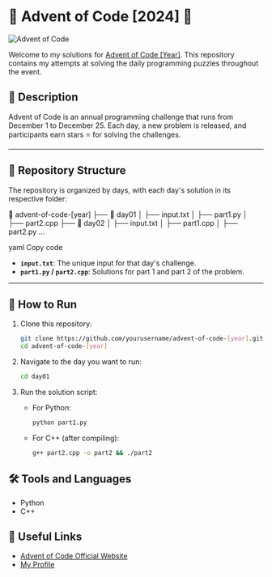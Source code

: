 # 🎄 Advent of Code [2024] 🎄

![Advent of Code](https://img.shields.io/badge/Advent%20of%20Code-2024-blue?style=for-the-badge&logo=adventofcode)

Welcome to my solutions for [Advent of Code [Year]](https://adventofcode.com/). This repository contains my attempts at solving the daily programming puzzles throughout the event.

## 📝 Description

Advent of Code is an annual programming challenge that runs from December 1 to December 25. Each day, a new problem is released, and participants earn stars ⭐ for solving the challenges. 

---

## 📂 Repository Structure

The repository is organized by days, with each day's solution in its respective folder:

📂 advent-of-code-[year] ├── 📁 day01 │ ├── input.txt │ ├── part1.py │ ├── part2.cpp ├── 📁 day02 │ ├── input.txt │ ├── part1.cpp │ ├── part2.py ...

yaml
Copy code

- **`input.txt`**: The unique input for that day's challenge.
- **`part1.py` / `part2.cpp`**: Solutions for part 1 and part 2 of the problem.

---

## 🚀 How to Run

1. Clone this repository:
   ```bash
   git clone https://github.com/yourusername/advent-of-code-[year].git
   cd advent-of-code-[year]
   ```
2. Navigate to the day you want to run:
   ```bash
   cd day01
   ```

3. Run the solution script:
   * For Python:
     ```bash
     python part1.py
     ```
   * For C++ (after compiling):
     ```bash
     g++ part2.cpp -o part2 && ./part2
     ```

## 🛠️ Tools and Languages
* Python
* C++

## 🔗 Useful Links
* [Advent of Code Official Website](https://adventofcode.com/)
* [My Profile](https://adventofcode.com/2024/leaderboard?user=shibam05)


